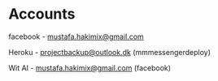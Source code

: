 # Accounts

facebook - mustafa.hakimix@gmail.com

Heroku - projectbackup@outlook.dk (mmmessengerdeploy)

Wit AI - mustafa.hakimix@gmail.com (facebook)




